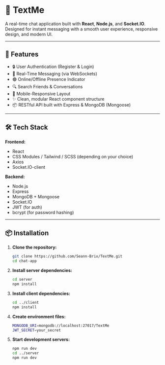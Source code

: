 # 💬 TextMe

A real-time chat application built with **React**, **Node.js**, and **Socket.IO**. Designed for instant messaging with a smooth user experience, responsive design, and modern UI.

---

## 🚀 Features

- 🔒 User Authentication (Register & Login)
- 💬 Real-Time Messaging (via WebSockets)
- 🟢 Online/Offline Presence Indicator
- 🔍 Search Friends & Conversations
- 📱 Mobile-Responsive Layout
- ✨ Clean, modular React component structure
- 📦 RESTful API built with Express & MongoDB (Mongoose)

---

## 🛠️ Tech Stack

**Frontend:**
- React
- CSS Modules / Tailwind / SCSS (depending on your choice)
- Axios
- Socket.IO-client

**Backend:**
- Node.js
- Express
- MongoDB + Mongoose
- Socket.IO
- JWT (for auth)
- bcrypt (for password hashing)

---

## 📦 Installation

1. **Clone the repository:**

   ```bash
   git clone https://github.com/Seann-Brix/TextMe.git
   cd chat-app

2. **Install server dependencies:**
   ```bash
   cd server
   npm install

4. **Install client dependencies:**
   ```bash
   cd ../client
   npm install

5. **Create environment files:**
   ```bash
   MONGODB_URI=mongodb://localhost:27017/TextMe
   JWT_SECRET=your_secret

6. **Start development servers:**
   ```bash
   npm run dev
   cd ../server
   npm run dev
